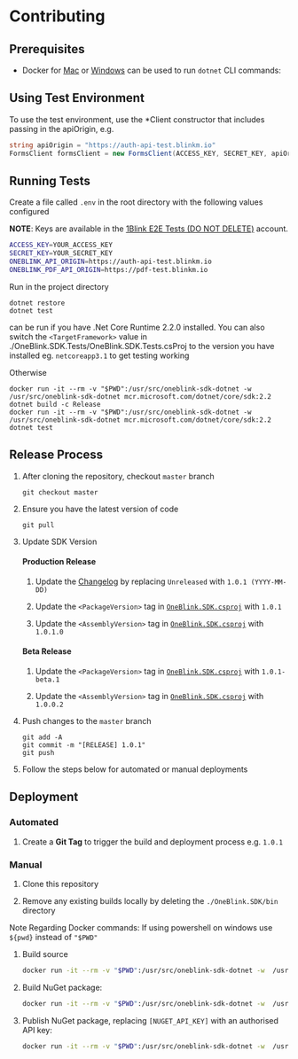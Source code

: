# Contributing

## Prerequisites

-   Docker for [Mac](https://docs.docker.com/docker-for-mac/) or [Windows](https://docs.docker.com/docker-for-windows/) can be used to run `dotnet` CLI commands:

## Using Test Environment

To use the test environment, use the \*Client constructor that includes passing in the apiOrigin, e.g.

```c#
string apiOrigin = "https://auth-api-test.blinkm.io"
FormsClient formsClient = new FormsClient(ACCESS_KEY, SECRET_KEY, apiOrigin);
```

## Running Tests

Create a file called `.env` in the root directory with the following values configured

**NOTE**: Keys are available in the [1Blink E2E Tests (DO NOT DELETE)](https://console-test.oneblink.io/organisations/5c58beb2ff59481100000002/keys) account.

```sh
ACCESS_KEY=YOUR_ACCESS_KEY
SECRET_KEY=YOUR_SECRET_KEY
ONEBLINK_API_ORIGIN=https://auth-api-test.blinkm.io
ONEBLINK_PDF_API_ORIGIN=https://pdf-test.blinkm.io
```

Run in the project directory

```
dotnet restore
dotnet test
```

can be run if you have .Net Core Runtime 2.2.0 installed.
You can also switch the `<TargetFramework>` value in ./OneBlink.SDK.Tests/OneBlink.SDK.Tests.csProj to the version you have installed eg. `netcoreapp3.1` to get testing working

Otherwise

```
docker run -it --rm -v "$PWD":/usr/src/oneblink-sdk-dotnet -w  /usr/src/oneblink-sdk-dotnet mcr.microsoft.com/dotnet/core/sdk:2.2 dotnet build -c Release
docker run -it --rm -v "$PWD":/usr/src/oneblink-sdk-dotnet -w  /usr/src/oneblink-sdk-dotnet mcr.microsoft.com/dotnet/core/sdk:2.2 dotnet test
```

## Release Process

1.  After cloning the repository, checkout `master` branch

    ```
    git checkout master
    ```

1.  Ensure you have the latest version of code

    ```
    git pull
    ```

1.  Update SDK Version

    #### Production Release

    1.  Update the [Changelog](./CHANGELOG.md) by replacing `Unreleased` with `1.0.1 (YYYY-MM-DD)`

    1.  Update the `<PackageVersion>` tag in [`OneBlink.SDK.csproj`](./OneBlink.SDK/OneBlink.SDK.csproj) with `1.0.1`

    1.  Update the `<AssemblyVersion>` tag in [`OneBlink.SDK.csproj`](./OneBlink.SDK/OneBlink.SDK.csproj) with `1.0.1.0`

    #### Beta Release

    1.  Update the `<PackageVersion>` tag in [`OneBlink.SDK.csproj`](./OneBlink.SDK/OneBlink.SDK.csproj) with `1.0.1-beta.1`

    1.  Update the `<AssemblyVersion>` tag in [`OneBlink.SDK.csproj`](./OneBlink.SDK/OneBlink.SDK.csproj) with `1.0.0.2`

1.  Push changes to the `master` branch

    ```
    git add -A
    git commit -m "[RELEASE] 1.0.1"
    git push
    ```

1.  Follow the steps below for automated or manual deployments

## Deployment

### Automated

1.  Create a **Git Tag** to trigger the build and deployment process e.g. `1.0.1`

### Manual

1.  Clone this repository

1.  Remove any existing builds locally by deleting the `./OneBlink.SDK/bin` directory

Note Regarding Docker commands:
If using powershell on windows use `${pwd}` instead of `"$PWD"`

1.  Build source

    ```sh
    docker run -it --rm -v "$PWD":/usr/src/oneblink-sdk-dotnet -w  /usr/src/oneblink-sdk-dotnet mcr.microsoft.com/dotnet/core/sdk:2.2 dotnet build -c Release
    ```

1.  Build NuGet package:

    ```sh
    docker run -it --rm -v "$PWD":/usr/src/oneblink-sdk-dotnet -w  /usr/src/oneblink-sdk-dotnet mcr.microsoft.com/dotnet/core/sdk:2.2 dotnet pack -c Release
    ```

1.  Publish NuGet package, replacing `[NUGET_API_KEY]` with an authorised API key:

    ```sh
    docker run -it --rm -v "$PWD":/usr/src/oneblink-sdk-dotnet -w  /usr/src/oneblink-sdk-dotnet mcr.microsoft.com/dotnet/core/sdk:2.2 dotnet nuget push ./OneBlink.SDK/bin/Release/OneBlink.SDK.*.nupkg --api-key [NUGET_API_KEY]
    ```
